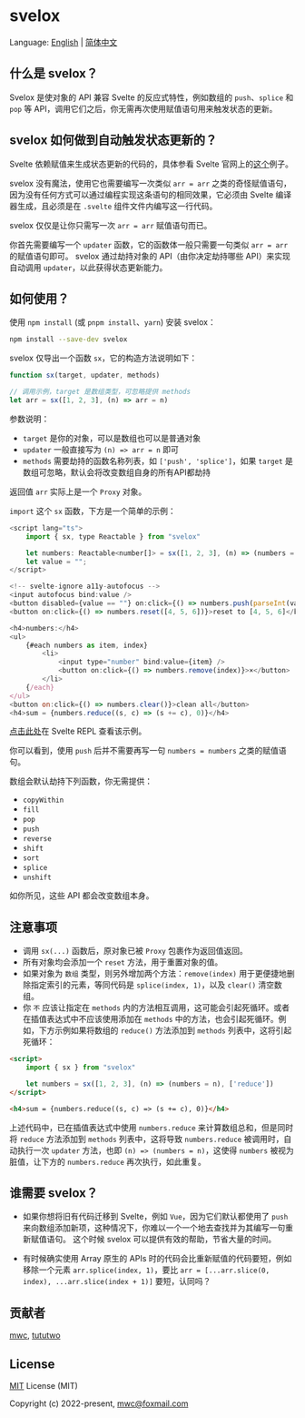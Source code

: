 # svelox

Language: [English](https://github.com/mwc/svelox/README.md) | [简体中文](https://github.com/mwc/svelox/README-zh.md)

## 什么是 svelox？

Svelox 是使对象的 API 兼容 Svelte 的反应式特性，例如数组的 `push`、`splice` 和 `pop` 等 API，调用它们之后，你无需再次使用赋值语句用来触发状态的更新。


## svelox 如何做到自动触发状态更新的？

Svelte 依赖赋值来生成状态更新的代码的，具体参看 Svelte 官网上的[这个](https://svelte.dev/tutorial/updating-arrays-and-objects)例子。

svelox 没有魔法，使用它也需要编写一次类似 `arr = arr` 之类的奇怪赋值语句，因为没有任何方式可以通过编程实现这条语句的相同效果，它必须由 Svelte 编译器生成，且必须是在 `.svelte` 组件文件内编写这一行代码。

svelox 仅仅是让你只需写一次 `arr = arr` 赋值语句而已。

你首先需要编写一个 `updater` 函数，它的函数体一般只需要一句类似 `arr = arr` 的赋值语句即可。
svelox 通过劫持对象的 API（由你决定劫持哪些 API）来实现自动调用 `updater`，以此获得状态更新能力。


## 如何使用？

使用 `npm install` (或 `pnpm install`、`yarn`) 安装 svelox：

```bash
npm install --save-dev svelox
```

svelox 仅导出一个函数 `sx`，它的构造方法说明如下：

```js
function sx(target, updater, methods)

// 调用示例，target 是数组类型，可忽略提供 methods
let arr = sx([1, 2, 3], (n) => arr = n)
```
参数说明：
- `target` 是你的对象，可以是数组也可以是普通对象
- `updater` 一般直接写为 `(n) => arr = n` 即可
- `methods` 需要劫持的函数名称列表，如 `['push', 'splice']`，如果 `target` 是数组可忽略，默认会将改变数组自身的所有API都劫持

返回值 `arr` 实际上是一个 `Proxy` 对象。

`import` 这个 `sx` 函数，下方是一个简单的示例：
```js
<script lang="ts">
    import { sx, type Reactable } from "svelox"

    let numbers: Reactable<number[]> = sx([1, 2, 3], (n) => (numbers = n))
    let value = "";
</script>

<!-- svelte-ignore a11y-autofocus -->
<input autofocus bind:value />
<button disabled={value == ""} on:click={() => numbers.push(parseInt(value, 10))}>add number</button>
<button on:click={() => numbers.reset([4, 5, 6])}>reset to [4, 5, 6]</button>

<h4>numbers:</h4>
<ul>
    {#each numbers as item, index}
        <li>
            <input type="number" bind:value={item} />
            <button on:click={() => numbers.remove(index)}>×</button>
        </li>
    {/each}
</ul>
<button on:click={() => numbers.clear()}>clean all</button>
<h4>sum = {numbers.reduce((s, c) => (s += c), 0)}</h4>
```

[点击此处](https://svelte.dev/repl/0dedb37665014ba99e05415a6107bc21?version=3.53.1)在 Svelte REPL 查看该示例。

你可以看到，使用 `push` 后并不需要再写一句 `numbers = numbers` 之类的赋值语句。

数组会默认劫持下列函数，你无需提供：
- `copyWithin`
- `fill`
- `pop`
- `push`
- `reverse`
- `shift`
- `sort`
- `splice`
- `unshift`

如你所见，这些 API 都会改变数组本身。


## 注意事项

- 调用 `sx(...)` 函数后，原对象已被 `Proxy` 包裹作为返回值返回。
- 所有对象均会添加一个 `reset` 方法，用于重置对象的值。
- 如果对象为 `数组` 类型，则另外增加两个方法：`remove(index)` 用于更便捷地删除指定索引的元素，等同代码是 `splice(index, 1)`，以及 `clear()` 清空数组。
- 你 `不` 应该让指定在 `methods` 内的方法相互调用，这可能会引起死循环。或者在插值表达式中不应该使用添加在 `methods` 中的方法，也会引起死循环。例如，下方示例如果将数组的 `reduce()` 方法添加到 `methods` 列表中，这将引起死循环：
```html
<script>
    import { sx } from "svelox"

    let numbers = sx([1, 2, 3], (n) => (numbers = n), ['reduce'])
</script>

<h4>sum = {numbers.reduce((s, c) => (s += c), 0)}</h4>
```
上述代码中，已在插值表达式中使用 `numbers.reduce` 来计算数组总和，但是同时将 `reduce` 方法添加到 `methods` 列表中，这将导致 `numbers.reduce` 被调用时，自动执行一次 `updater` 方法，也即 `(n) => (numbers = n)`，这使得 `numbers` 被视为脏值，让下方的 `numbers.reduce` 再次执行，如此重复。


## 谁需要 svelox？
- 如果你想将旧有代码迁移到 Svelte，例如 `Vue`，因为它们默认都使用了 `push` 来向数组添加新项，这种情况下，你难以一个一个地去查找并为其编写一句重新赋值语句。
这个时候 svelox 可以提供有效的帮助，节省大量的时间。

- 有时候确实使用 Array 原生的 APIs 时的代码会比重新赋值的代码要短，例如移除一个元素 `arr.splice(index, 1)`，要比 `arr = [...arr.slice(0, index), ...arr.slice(index + 1)]` 要短，认同吗？


## 贡献者

[mwc](https://github.com/mwc),
[tututwo](https://github.com/tututwo)

## License

[MIT](https://github.com/mwc/svelox/license) License (MIT)

Copyright (c) 2022-present, mwc@foxmail.com